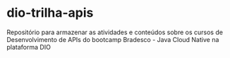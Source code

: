 # dio-trilha-apis
Repositório para armazenar as atividades e conteúdos sobre os cursos de Desenvolvimento de APIs do bootcamp Bradesco - Java Cloud Native na plataforma DIO
